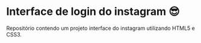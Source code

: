  # Interface de login do instagram 😎

Repositório contendo um projeto interface do instagram utilizando HTML5 e CSS3.
